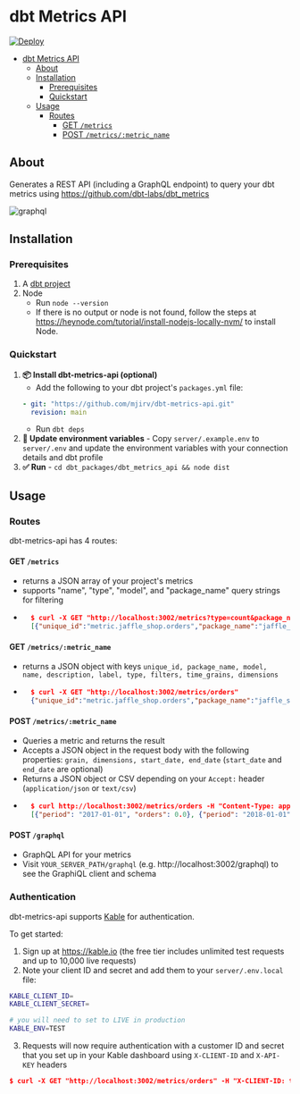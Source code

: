 # dbt Metrics API

[![Deploy](https://www.herokucdn.com/deploy/button.svg)](https://heroku.com/deploy)

- [dbt Metrics API](#dbt-metrics-api)
  - [About](#about)
  - [Installation](#installation)
    - [Prerequisites](#prerequisites)
    - [Quickstart](#quickstart)
  - [Usage](#usage)
    - [Routes](#routes)
      - [GET `/metrics`](#get-metrics)
      - [POST `/metrics/:metric_name`](#post-metricsmetric_name)

## About

Generates a REST API (including a GraphQL endpoint) to query your dbt metrics using https://github.com/dbt-labs/dbt_metrics

![graphql](https://user-images.githubusercontent.com/5953854/158102577-f935b647-88f4-4180-b161-81f86a454ccb.PNG)

## Installation

### Prerequisites

1. A [dbt project](https://docs.getdbt.com/tutorial/setting-up)
2. Node
   - Run `node --version`
   - If there is no output or node is not found, follow the steps at https://heynode.com/tutorial/install-nodejs-locally-nvm/ to install Node.

### Quickstart

1. **📦 Install dbt-metrics-api (optional)**
   - Add the following to your dbt project's `packages.yml` file:
   ```yaml
   - git: "https://github.com/mjirv/dbt-metrics-api.git"
     revision: main
   ```
   - Run `dbt deps`
2. **🌄 Update environment variables** - Copy `server/.example.env` to `server/.env` and update the environment variables with your connection details and dbt profile
3. **✅ Run** - `cd dbt_packages/dbt_metrics_api && node dist`

## Usage

### Routes

dbt-metrics-api has 4 routes:

#### GET `/metrics`

- returns a JSON array of your project's metrics
- supports "name", "type", "model", and "package_name" query strings for filtering
- ```json
    $ curl -X GET "http://localhost:3002/metrics?type=count&package_name=jaffle_shop"
    [{"unique_id":"metric.jaffle_shop.orders","package_name":"jaffle_shop","model":"ref('orders')","name":"orders","description":"The number of orders","label":"Orders","type":"count","filters":[],"time_grains":["day","week","month","quarter","year"],"dimensions":["status","customer_id"]},{"unique_id":"metric.jaffle_shop.orders2","package_name":"jaffle_shop","model":"ref('orders')","name":"orders2","description":"The number of orders","label":"Orders","type":"count","filters":[],"time_grains":["day","week","month","quarter","year"],"dimensions":["status","customer_id"]}]
  ```

#### GET `/metrics/:metric_name`

- returns a JSON object with keys `unique_id, package_name, model, name, description, label, type, filters, time_grains, dimensions`
- ```json
    $ curl -X GET "http://localhost:3002/metrics/orders"
    {"unique_id":"metric.jaffle_shop.orders","package_name":"jaffle_shop","model":"ref('orders')","name":"orders","description":"The number of orders","label":"Orders","type":"count","filters":[],"time_grains":["day","week","month","quarter","year"],"dimensions":["status","customer_id"]}
  ```

#### POST `/metrics/:metric_name`

- Queries a metric and returns the result
- Accepts a JSON object in the request body with the following properties: `grain, dimensions, start_date, end_date` (`start_date` and `end_date` are optional)
- Returns a JSON object or CSV depending on your `Accept:` header (`application/json` or `text/csv`)
- ```json
    $ curl http://localhost:3002/metrics/orders -H "Content-Type: application/json" -H "Accept: application/json" -d '{"grain": "year", "start_date": "2017-01-01", "end_date": "2019-01-01"}'
    [{"period": "2017-01-01", "orders": 0.0}, {"period": "2018-01-01", "orders": 99.0}, {"period": "2019-01-01", "orders": 0.0}]
  ```

#### POST `/graphql`

- GraphQL API for your metrics
- Visit `YOUR_SERVER_PATH/graphql` (e.g. http://localhost:3002/graphql) to see the GraphiQL client and schema

### Authentication

dbt-metrics-api supports [Kable](https://kable.io) for authentication.

To get started:

1. Sign up at https://kable.io (the free tier includes unlimited test requests and up to 10,000 live requests)
2. Note your client ID and secret and add them to your `server/.env.local` file:

```bash
KABLE_CLIENT_ID=
KABLE_CLIENT_SECRET=

# you will need to set to LIVE in production
KABLE_ENV=TEST
```

3. Requests will now require authentication with a customer ID and secret that you set up in your Kable dashboard using `X-CLIENT-ID` and `X-API-KEY` headers

```json
$ curl -X GET "http://localhost:3002/metrics/orders" -H "X-CLIENT-ID: test-customer-1" -H "X-API-KEY: sk_test.some.secret.key"
```

```

```
